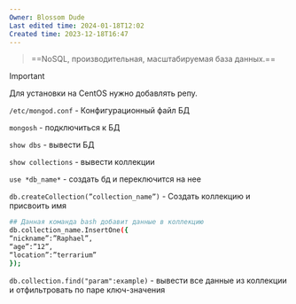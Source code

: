 ```yaml
---
Owner: Blossom Dude
Last edited time: 2024-01-18T12:02
Created time: 2023-12-18T16:47
---
```

> ==NoSQL, производительная, масштабируемая база данных.==

> [!important]  
> Для установки на CеntOS нужно добавлять репу.  
  

`/etc/mongod.conf` - Конфигурационный файл БД

`mongosh` - подключиться к БД

`show dbs` - вывести БД

`show collections` - вывести коллекции

`use *db_name*` - создать бд и переключится на нее

`db.createCollection(”collection_name”)` - Создать коллекцию и присвоить имя

```Bash
## Данная команда bash добавит данные в коллекцию
db.сollection_name.InsertOne({
“nickname”:”Raphael”,
“age”:”12”,
“location”:”terrarium”
});
```

`db.collection.find("param":example)` - вывести все данные из коллекции и отфильтровать по паре ключ-значения